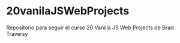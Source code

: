 # 20vanilaJSWebProjects
Repositorio para seguir el curso 20 Vanilla JS Web Projects de Brad Traversy
